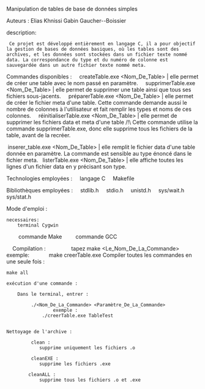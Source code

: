 Manipulation de tables de base de données simples

Auteurs : Elias Khnissi Gabin Gaucher--Boissier

description:

     Ce projet est développé entièrement en langage C, il a pour objectif la gestion de bases de données basiques, où les tables sont des archives, et les données sont stockées dans un fichier texte nommé data. La correspondance du type et du numéro de colonne est sauvegardée dans un autre fichier texte nommé meta.

Commandes disponibles :
    
    createTable.exe <Nom_De_Table> | elle permet de créer une table avec le nom passé en paramètre.
    
    supprimerTable.exe <Nom_De_Table> | elle permet de supprimer une table ainsi que tous ses fichiers sous-jacents.
     
    préparerTable.exe <Nom_De_Table> | elle permet de créer le fichier meta d'une table. Cette commande demande aussi le nombre de colonnes à l'utilisateur et fait remplir les types et noms de ces colonnes.
     
    réinitialiserTable.exe <Nom_De_Table> | elle permet de supprimer les fichiers data et meta d'une table /!\ Cette commande utilise la commande supprimerTable.exe, donc elle supprime tous les fichiers de la table, avant de la recréer.
 
    inserer_table.exe <Nom_De_Table> | elle remplit le fichier data d'une table donnée en paramètre. La commande est sensible au type énoncé dans le fichier meta.
    
    listerTable.exe <Nom_De_Table> | elle affiche toutes les lignes d'un fichier data en y précisant son type.
    
    


Technologies employées :
       langage C
       Makefile


Bibliothèques employées :
        stdlib.h
        stdio.h
        unistd.h
        sys/wait.h
        sys/stat.h


Mode d'emploi :

    necessaires:
        terminal Cygwin
        commande Make
        commande GCC


    Compilation :
                 tapez make <Le_Nom_De_La_Commande>
                 exemple:
                 make creerTable.exe
    Compiler toutes les commandes en une seule fois :
    
    make all        
    
    exécution d'une commande :

        Dans le terminal, entrer :

             ./<Nom_De_La_Commande> <Paramètre_De_La_Commande>
                     exemple :
                 ./creerTable.exe TableTest


    Nettoyage de l'archive :

             clean : 
                supprime uniquement les fichiers .o

             cleanEXE : 
                supprime les fichiers .exe

            cleanALL :
                supprime tous les fichiers .o et .exe
